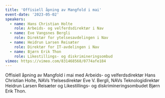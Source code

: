 ```yaml
---
title: 'Offisiell åpning av Mangfold i mai'
event-date: '2023-05-02'
speakers:
  - name: Hans Christian Holte
    role: Arbeids- og velferdsdirektør i Nav
  - name: Eve Vangsnes Bergli
    role: Direktør for ytelsesavdelingen i Nav
  - name: Heidrun Larsen Reisæter
    role: Direktør for IT-avdelingen i Nav
  - name: Bjørn Erik Thon
    role: Likestillings- og diskrimineringsombud
vimeo: https://vimeo.com/831468568/0774afe184
---
```


Offisiell åpning av Mangfold i mai med Arbeids- og velferdsdirektør Hans Christian Holte, NAVs Ytelsesdirektør Eve V. Bergli, NAVs Teknologidirektør Heidrun Larsen Reisæter og Likestillings- og diskrimineringsombudet Bjørn Erik Thon.